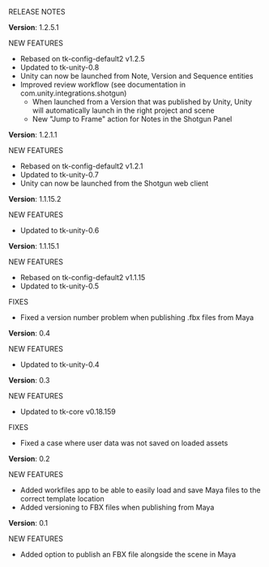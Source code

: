 ﻿RELEASE NOTES

**Version**: 1.2.5.1

NEW FEATURES
* Rebased on tk-config-default2 v1.2.5
* Updated to tk-unity-0.8
* Unity can now be launched from Note, Version and Sequence entities
* Improved review workflow (see documentation in com.unity.integrations.shotgun)
  * When launched from a Version that was published by Unity, Unity will 
  automatically launch in the right project and scene
  * New "Jump to Frame" action for Notes in the Shotgun Panel

**Version**: 1.2.1.1

NEW FEATURES
* Rebased on tk-config-default2 v1.2.1
* Updated to tk-unity-0.7
* Unity can now be launched from the Shotgun web client

**Version**: 1.1.15.2

NEW FEATURES
* Updated to tk-unity-0.6

**Version**: 1.1.15.1

NEW FEATURES
* Rebased on tk-config-default2 v1.1.15
* Updated to tk-unity-0.5

FIXES

* Fixed a version number problem when publishing .fbx files from Maya

**Version**: 0.4

NEW FEATURES

* Updated to tk-unity-0.4

**Version**: 0.3

NEW FEATURES

* Updated to tk-core v0.18.159

FIXES

* Fixed a case where user data was not saved on loaded assets

**Version**: 0.2

NEW FEATURES

* Added workfiles app to be able to easily load and save Maya files to the correct template location
* Added versioning to FBX files when publishing from Maya

**Version**: 0.1

NEW FEATURES

* Added option to publish an FBX file alongside the scene in Maya


